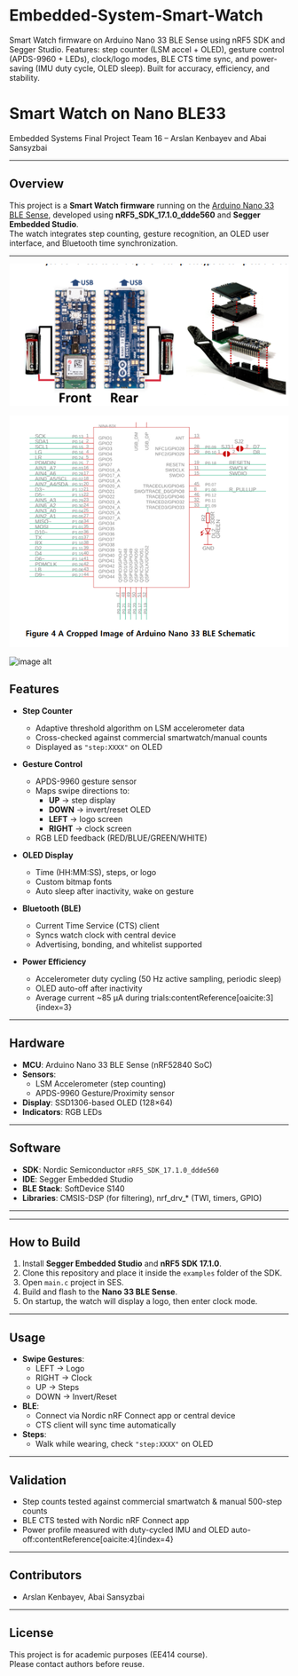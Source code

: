 # Embedded-System-Smart-Watch
Smart Watch firmware on Arduino Nano 33 BLE Sense using nRF5 SDK and Segger Studio. Features: step counter (LSM accel + OLED), gesture control (APDS-9960 + LEDs), clock/logo modes, BLE CTS time sync, and power-saving (IMU duty cycle, OLED sleep). Built for accuracy, efficiency, and stability.
# Smart Watch on Nano BLE33

Embedded Systems Final Project 
Team 16 – Arslan Kenbayev and Abai Sansyzbai  

---

## Overview
This project is a **Smart Watch firmware** running on the [Arduino Nano 33 BLE Sense](https://store.arduino.cc/products/arduino-nano-33-ble-sense), developed using **nRF5_SDK_17.1.0_ddde560** and **Segger Embedded Studio**.  
The watch integrates step counting, gesture recognition, an OLED user interface, and Bluetooth time synchronization.

---

![image alt](https://github.com/arskenchik/Embedded-System-Smart-Watch/blob/main/images/device.png?raw=true)

![image alt](https://github.com/arskenchik/Embedded-System-Smart-Watch/blob/main/images/pin%20config.png?raw=true)

![image alt]()

## Features
- **Step Counter**
  - Adaptive threshold algorithm on LSM accelerometer data
  - Cross-checked against commercial smartwatch/manual counts
  - Displayed as `"step:XXXX"` on OLED

- **Gesture Control**
  - APDS-9960 gesture sensor
  - Maps swipe directions to:
    - **UP** → step display
    - **DOWN** → invert/reset OLED
    - **LEFT** → logo screen
    - **RIGHT** → clock screen
  - RGB LED feedback (RED/BLUE/GREEN/WHITE)

- **OLED Display**
  - Time (HH:MM:SS), steps, or logo
  - Custom bitmap fonts
  - Auto sleep after inactivity, wake on gesture

- **Bluetooth (BLE)**
  - Current Time Service (CTS) client
  - Syncs watch clock with central device
  - Advertising, bonding, and whitelist supported

- **Power Efficiency**
  - Accelerometer duty cycling (50 Hz active sampling, periodic sleep)
  - OLED auto-off after inactivity
  - Average current ~85 µA during trials:contentReference[oaicite:3]{index=3}

---

## Hardware
- **MCU**: Arduino Nano 33 BLE Sense (nRF52840 SoC)
- **Sensors**:
  - LSM Accelerometer (step counting)
  - APDS-9960 Gesture/Proximity sensor
- **Display**: SSD1306-based OLED (128×64)
- **Indicators**: RGB LEDs

---

## Software
- **SDK**: Nordic Semiconductor `nRF5_SDK_17.1.0_ddde560`
- **IDE**: Segger Embedded Studio
- **BLE Stack**: SoftDevice S140
- **Libraries**: CMSIS-DSP (for filtering), nrf_drv_* (TWI, timers, GPIO)

---


---

## How to Build
1. Install **Segger Embedded Studio** and **nRF5 SDK 17.1.0**.
2. Clone this repository and place it inside the `examples` folder of the SDK.
3. Open `main.c` project in SES.
4. Build and flash to the **Nano 33 BLE Sense**.
5. On startup, the watch will display a logo, then enter clock mode.

---

## Usage
- **Swipe Gestures**:
  - LEFT → Logo  
  - RIGHT → Clock  
  - UP → Steps  
  - DOWN → Invert/Reset
- **BLE**:
  - Connect via Nordic nRF Connect app or central device
  - CTS client will sync time automatically
- **Steps**:
  - Walk while wearing, check `"step:XXXX"` on OLED

---

## Validation
- Step counts tested against commercial smartwatch & manual 500-step counts
- BLE CTS tested with Nordic nRF Connect app
- Power profile measured with duty-cycled IMU and OLED auto-off:contentReference[oaicite:4]{index=4}

---

## Contributors
- Arslan Kenbayev, Abai Sansyzbai  

---

## License
This project is for academic purposes (EE414 course).  
Please contact authors before reuse.

